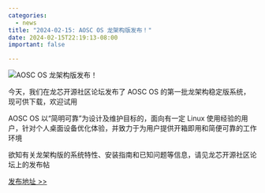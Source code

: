 ```yaml
---
categories:
  - news
title: "2024-02-15: AOSC OS 龙架构版发布！"
date: 2024-02-15T22:19:13-08:00
important: false

---
```

![AOSC OS 龙架构版发布！](/assets/coffee-break/20240226/imgs/aosc-os-loongarch64.png)

今天，我们在龙芯开源社区论坛发布了 AOSC OS 的第一批龙架构稳定版系统，现可供下载，欢迎试用

AOSC OS 以“简明可靠”为设计及维护目标的，面向有一定 Linux 使用经验的用户，针对个人桌面设备优化体验，并致力于为用户提供开箱即用和简便可靠的工作环境

欲知有关龙架构版的系统特性、安装指南和已知问题等信息，请见龙芯开源社区论坛上的发布帖

[发布地址 >> ](https://bbs.loongarch.org/d/376-aosc-os)
